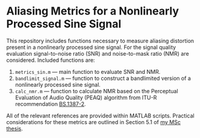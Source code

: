 # Aliasing Metrics for a Nonlinearly Processed Sine Signal

This repository includes functions necessary to measure aliasing distortion present in a nonlinearly processed sine signal. For the signal quality evaluation signal-to-noise ratio (SNR) and noise-to-mask ratio (NMR) are considered. Included functions are:
1. `metrics_sin.m` — main function to evaluate SNR and NMR.
2. `bandlimit_signal.m` — function to construct a bandlimited version of a nonlinearly processed sine signal.
3. `calc_nmr.m` — function to calculate NMR based on the Perceptual Evaluation of Audio Quality (PEAQ) algorithm from ITU-R recommendation [BS.1387-2](https://www.itu.int/rec/R-REC-BS.1387).

All of the relevant references are provided within MATLAB scripts. Practical considerations for these metrics are outlined in Section 5.1 of [my MSc thesis](https://www.researchgate.net/publication/374194858_Interpolation_Filters_for_Antiderivative_Antialiasing).
